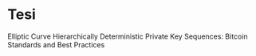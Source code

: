 # Tesi
Elliptic Curve Hierarchically Deterministic Private Key Sequences: Bitcoin Standards and Best Practices
